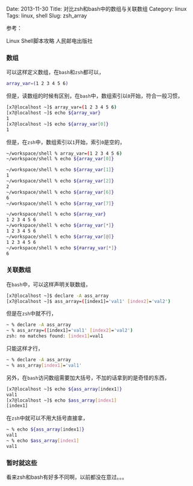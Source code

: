 Date: 2013-11-30
Title: 对比zsh和bash中的数组与关联数组
Category: linux
Tags: linux, shell
Slug: zsh_array

参考：

Linux Shell脚本攻略 人民邮电出版社


### 数组

可以这样定义数组，在`bash`和`zsh`都可以，

```sh
array_var=(1 2 3 4 5 6)
```

但是，读数组的时候有区别，在`bash`中，数组索引以`0`开始，符合一般习惯，
```sh
[x7@localhost ~]$ array_var=(1 2 3 4 5 6)
[x7@localhost ~]$ echo ${array_var}
1
[x7@localhost ~]$ echo ${array_var[0]}
1
```

但是，在`zsh`中，数组索引以`1`开始，索引`0`是空的，
```sh
~/workspace/shell % array_var=(1 2 3 4 5 6)
~/workspace/shell % echo ${array_var[0]}

~/workspace/shell % echo ${array_var[1]}
1
~/workspace/shell % echo ${array_var[2]}
2
~/workspace/shell % echo ${array_var[6]}
6
~/workspace/shell % echo ${array_var[7]} 

~/workspace/shell % echo ${array_var}
1 2 3 4 5 6
~/workspace/shell % echo ${array_var[*]} 
1 2 3 4 5 6
~/workspace/shell % echo ${array_var[@]} 
1 2 3 4 5 6
~/workspace/shell % echo ${#array_var[*]}
6
```

### 关联数组

在`bash`中，可以这样声明关联数组，
```sh
[x7@localhost ~]$ declare -A ass_array
[x7@localhost ~]$ ass_array=([index1]='val1' [index2]='val2')
```

但是在`zsh`中就不行，
```sh
~ % declare -A ass_array 
~ % ass_array=([index1]='val1' [index2]='val2')
zsh: no matches found: [index1]=val1
```

只能这样才行，
```sh
~ % declare -A ass_array
~ % ass_array[index1]='val1'
```

另外，在`bash`访问数组需要加大括号，不加的话拿到的是奇怪的东西，
```sh
[x7@localhost ~]$ echo ${ass_array[index1]}
val1
[x7@localhost ~]$ echo $ass_array[index1]
[index1]
```
在`zsh`中就可以不用大括号直接拿，
```sh
~ % echo ${ass_array[index1]}
val1
~ % echo $ass_array[index1]
val1
```

### 暂时就这些

看来zsh和bash有好多不同啊，以前都没在意过。。。


